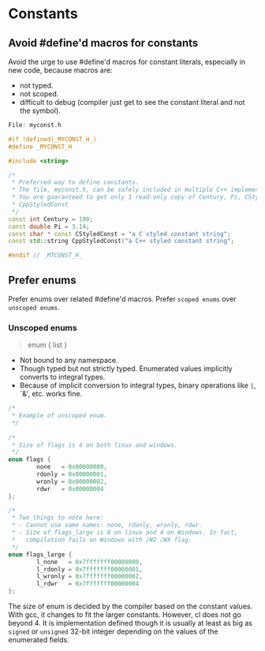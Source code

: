 # Constants

## Avoid #define'd macros for constants
Avoid the urge to use #define'd macros for constant literals, especially in new code, because macros are:
- not typed.
- not scoped.
- difficult to debug (compiler just get to see the constant literal and not the symbol).
```C++
File: myconst.h

#if !defined(_MYCONST_H_)
#define _MYCONST_H

#include <string>

/*
 * Preferred way to define constants.
 * The file, myconst.h, can be safely included in multiple C++ implementation files.
 * You are guaranteed to get only 1 read-only copy of Century, Pi, CStyledConst, and
 * CppStyledConst
 */
const int Century = 100;
const double Pi = 3.14;
const char * const CStyledConst = "a C styled constant string";
const std::string CppStyledConst("a C++ styled constant string";

#endif // _MTCONST_H_
```

## Prefer enums
Prefer enums over related #define'd macros. Prefer `scoped enums` over `unscoped enums`.

### Unscoped enums
>enum <name> { list }
- Not bound to any namespace.
- Though typed but not strictly typed. Enumerated values implicitly converts to integral types.
- Because of implicit conversion to integral types, binary operations like `|`, `&', etc. works fine.

```C++
/*
 * Example of unscoped enum.
 */
 
/*
 * Size of flags is 4 on both linux and windows.
 */
enum flags {
        none   = 0x00000000,
        rdonly = 0x00000001,
        wronly = 0x00000002,
        rdwr   = 0x00000004
};

/*
 * Two things to note here:
 * - Cannot use same names: none, rdonly, wronly, rdwr.
 * - Size of flags_large is 8 on linux and 4 on Windows. In fact,
 *   compilation fails on Windows with /W2 /WX flag.
 */
enum flags_large {
        l_none   = 0x7fffffff00000000,
        l_rdonly = 0x7fffffff00000001,
        l_wronly = 0x7fffffff00000002,
        l_rdwr   = 0x7fffffff00000004
};
```
The size of enum is decided by the compiler based on the constant values. With gcc, it changes to fit the larger constants. However, cl does not go beyond 4. It is implementation defined though it is usually at least as big as `signed` or `unsigned` 32-bit integer depending on the values of the enumerated fields.
